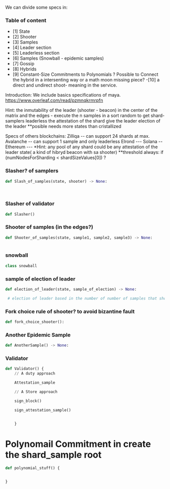 We can divide some specs in:

### Table of content
<!-- TOC -->
<!-- START doctoc generated TOC please keep comment here to allow auto update -->
<!-- DON'T EDIT THIS SECTION, INSTEAD RE-RUN doctoc TO UPDATE -->
- [1] State
- [2] Shooter
- [3] Samples
- [4] Leader section
- [5] Leaderless section
- [6] Samples (Snowball - epidemic samples)
- [7] Gossip
- [8] Hybrids 
- [9] Constant-Size Commitments to Polynomials ? Possible to Connect the hybrid in a intersenting way or a math moon missing piece?
-[10] a direct and undirect shoot- meaning in the service.

<!-- END doctoc generated TOC please keep comment here to allow auto update -->
<!-- /TOC -->
Introduction:
We include basics specifications of maya. https://www.overleaf.com/read/pzmnqkrmrpfn

Hint: the inmutability of the leader (shooter - beacon) in the center of the matrix
and the edges - execute the n samples in a sort random to get shard-samplers leaderless
the attestation of the shard give the leader election of the leader 
**posible needs more states than cristallized 

Specs of others blockchains:
Zilliqa -- can support 24 shards at max.
Avalanche -- can support 1 sample and only leaderless
Elrond --- 
Solana --
Ethereum --- *Hint: any pool of any shard could be any attestation of the leader state( a kind of hibryd beacon with sa shooter)
**threshold always: if (numNodesForSharding < shardSizeValues[0]) ?
###  Slasher? of samplers
```python
def Slash_of_samples(state, shooter) -> None:
    
    


```
### Slasher of validator 

```python
def Slasher() 
```
### Shooter of samples (in the edges?)
```python
def Shooter_of_samples(state, sample1, sample2, sample3) -> None:
   
```


### snowball 
```python
class snowball
```


### sample of election of leader 
```python
def election_of_leader(state, sample_of_election) -> None:

 # election of leader based in the number of number of samples that shoter?
```

### Fork choice rule of shooter?  to avoid bizantine fault 
```python
def fork_choice_shooter():

```
### 


### Another Epidemic Sample 
```python
def AnotherSample() -> None: 

```




### Validator 
```python
def Validator() {
    // A duty approach

    Attestation_sample

    // A Store approach 

    sign_block() 

    sign_attestation_sample() 


    }
```
# Polynomail Commitment in create the shard_sample root
```python
def polynomial_stuff() {


}
```
